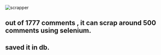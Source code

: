 ![scrapper](https://github.com/harsh-kumar-patwa/comment-scrapper/assets/135590545/abc9e13b-1a7d-4265-b008-dc197d0182b0)

## out of 1777 comments , it can scrap around 500 comments using selenium. 

## saved it in db.

